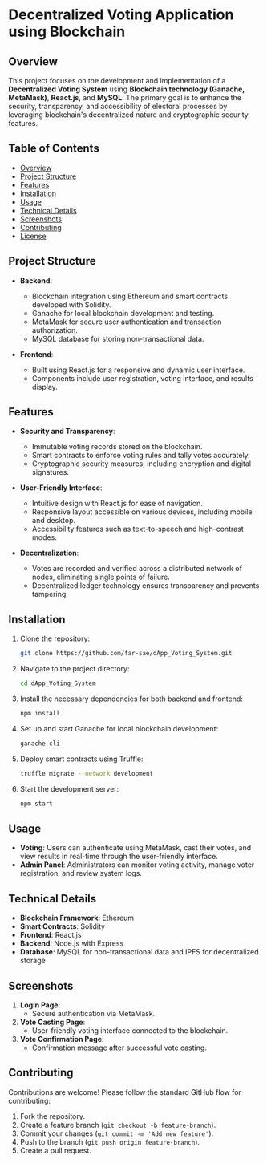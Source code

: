 
# Decentralized Voting Application using Blockchain

## Overview

This project focuses on the development and implementation of a **Decentralized Voting System** using **Blockchain technology (Ganache, MetaMask)**, **React.js**, and **MySQL**. The primary goal is to enhance the security, transparency, and accessibility of electoral processes by leveraging blockchain's decentralized nature and cryptographic security features.

## Table of Contents

- [Overview](#overview)
- [Project Structure](#project-structure)
- [Features](#features)
- [Installation](#installation)
- [Usage](#usage)
- [Technical Details](#technical-details)
- [Screenshots](#screenshots)
- [Contributing](#contributing)
- [License](#license)

## Project Structure

- **Backend**: 
  - Blockchain integration using Ethereum and smart contracts developed with Solidity.
  - Ganache for local blockchain development and testing.
  - MetaMask for secure user authentication and transaction authorization.
  - MySQL database for storing non-transactional data.
  
- **Frontend**:
  - Built using React.js for a responsive and dynamic user interface.
  - Components include user registration, voting interface, and results display.

## Features

- **Security and Transparency**:
  - Immutable voting records stored on the blockchain.
  - Smart contracts to enforce voting rules and tally votes accurately.
  - Cryptographic security measures, including encryption and digital signatures.

- **User-Friendly Interface**:
  - Intuitive design with React.js for ease of navigation.
  - Responsive layout accessible on various devices, including mobile and desktop.
  - Accessibility features such as text-to-speech and high-contrast modes.

- **Decentralization**:
  - Votes are recorded and verified across a distributed network of nodes, eliminating single points of failure.
  - Decentralized ledger technology ensures transparency and prevents tampering.

## Installation

1. Clone the repository:
   ```bash
   git clone https://github.com/far-sae/dApp_Voting_System.git
   ```
2. Navigate to the project directory:
   ```bash
   cd dApp_Voting_System
   ```
3. Install the necessary dependencies for both backend and frontend:
   ```bash
   npm install
   ```
4. Set up and start Ganache for local blockchain development:
   ```bash
   ganache-cli
   ```
5. Deploy smart contracts using Truffle:
   ```bash
   truffle migrate --network development
   ```
6. Start the development server:
   ```bash
   npm start
   ```

## Usage

- **Voting**: Users can authenticate using MetaMask, cast their votes, and view results in real-time through the user-friendly interface.
- **Admin Panel**: Administrators can monitor voting activity, manage voter registration, and review system logs.

## Technical Details

- **Blockchain Framework**: Ethereum
- **Smart Contracts**: Solidity
- **Frontend**: React.js
- **Backend**: Node.js with Express
- **Database**: MySQL for non-transactional data and IPFS for decentralized storage

## Screenshots

1. **Login Page**:
   - Secure authentication via MetaMask.
2. **Vote Casting Page**:
   - User-friendly voting interface connected to the blockchain.
3. **Vote Confirmation Page**:
   - Confirmation message after successful vote casting.

## Contributing

Contributions are welcome! Please follow the standard GitHub flow for contributing:
1. Fork the repository.
2. Create a feature branch (`git checkout -b feature-branch`).
3. Commit your changes (`git commit -m 'Add new feature'`).
4. Push to the branch (`git push origin feature-branch`).
5. Create a pull request.

